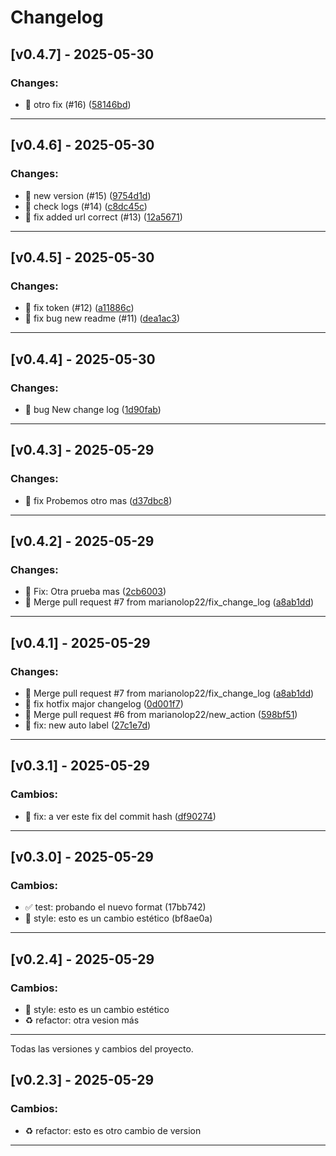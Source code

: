 # Changelog

## [v0.4.7] - 2025-05-30

### Changes:
- 🚀 otro fix (#16) ([58146bd](https://github.com/marianolop22/NestJs-03_Pokedex/commit/58146bd))

---

## [v0.4.6] - 2025-05-30

### Changes:
- 🚀 new version (#15) ([9754d1d](https://github.com/marianolop22/NestJs-03_Pokedex/commit/9754d1d))
- 🚀 check logs (#14) ([c8dc45c](https://github.com/marianolop22/NestJs-03_Pokedex/commit/c8dc45c))
- 🔧 fix added url correct (#13) ([12a5671](https://github.com/marianolop22/NestJs-03_Pokedex/commit/12a5671))

---

## [v0.4.5] - 2025-05-30

### Changes:
- 🔧 fix token (#12) ([a11886c](https://github.com/marianolop22/NestJs-03_Pokedex/commit/a11886c))
- 🔧 fix bug new readme (#11) ([dea1ac3](https://github.com/marianolop22/NestJs-03_Pokedex/commit/dea1ac3))

---

## [v0.4.4] - 2025-05-30

### Changes:
- 🚀 bug New change log ([1d90fab](https://github.com/marianolop22/NestJs-03_Pokedex/commit/1d90fab))

---

## [v0.4.3] - 2025-05-29

### Changes:
- 🔧 fix Probemos otro mas ([d37dbc8](https://github.com/marianolop22/NestJs-03_Pokedex/commit/d37dbc8))

---

## [v0.4.2] - 2025-05-29

### Changes:
- 🚀 Fix: Otra prueba mas ([2cb6003](https://github.com/marianolop22/NestJs-03_Pokedex/commit/2cb6003))
- 🚀 Merge pull request #7 from marianolop22/fix_change_log ([a8ab1dd](https://github.com/marianolop22/NestJs-03_Pokedex/commit/a8ab1dd))

---

## [v0.4.1] - 2025-05-29

### Changes:
- 🚀 Merge pull request #7 from marianolop22/fix_change_log ([a8ab1dd](https://github.com/marianolop22/NestJs-03_Pokedex/commit/a8ab1dd))
- 🔧 fix hotfix major changelog ([0d001f7](https://github.com/marianolop22/NestJs-03_Pokedex/commit/0d001f7))
- 🚀 Merge pull request #6 from marianolop22/new_action ([598bf51](https://github.com/marianolop22/NestJs-03_Pokedex/commit/598bf51))
- 🔧 fix: new auto label ([27c1e7d](https://github.com/marianolop22/NestJs-03_Pokedex/commit/27c1e7d))

---

## [v0.3.1] - 2025-05-29

### Cambios:
- 🐛 fix: a ver este fix del commit hash ([df90274](https://github.com/marianolop22/NestJs-03_Pokedex/commit/df90274))

---

## [v0.3.0] - 2025-05-29

### Cambios:
- ✅ test: probando el nuevo format (17bb742)
- 💄 style: esto es un cambio estético (bf8ae0a)

---

## [v0.2.4] - 2025-05-29

### Cambios:
- 💄 style: esto es un cambio estético
- ♻️ refactor: otra vesion más

---

Todas las versiones y cambios del proyecto.

## [v0.2.3] - 2025-05-29

### Cambios:
- ♻️ refactor: esto es otro cambio de version

---

